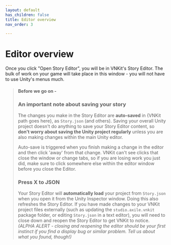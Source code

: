 ```yaml
---
layout: default
has_children: false
title: Editor overview
nav_order: 3

---
```

# Editor overview

Once you click "Open Story Editor", you will be in VNKit's Story Editor. The bulk of work on your game will take place in this window - you will not have to use Unity's menus much.

> #### Before we go on -
>
> ### An important note about saving your story
>
> The changes you make in the Story Editor are **auto-saved** in {VNKit path goes here}, as `Story.json` (and others). Saving your overall Unity project doesn't do anything to save your Story Editor content, so **don't worry about saving the Unity project regularly** unless you are also making changes within the main Unity editor.
>
> Auto-save is triggered when you finish making a change in the editor and then click 'away' from that change. VNKit can't see clicks that close the window or change tabs, so if you are losing work you just did, make sure to click somewhere else within the editor window before you close the Editor.
>
> ### Press X to JSON
>
> Your Story Editor will **automatically load** your project from `Story.json` when you open it from the Unity Inspector window. Doing this also refreshes the Story Editor. If you have made changes to your VNKit project files externally (such as updating the `studio.axile.vnkit` package folder, or editing `Story.json` in a text editor), you will need to close down and reopen the Story Editor to get VNKit to  notice. _(ALPHA ALERT - closing and reopening the editor should be your first instinct if you find a display bug or similar problem. Tell us about what you found, though!)_